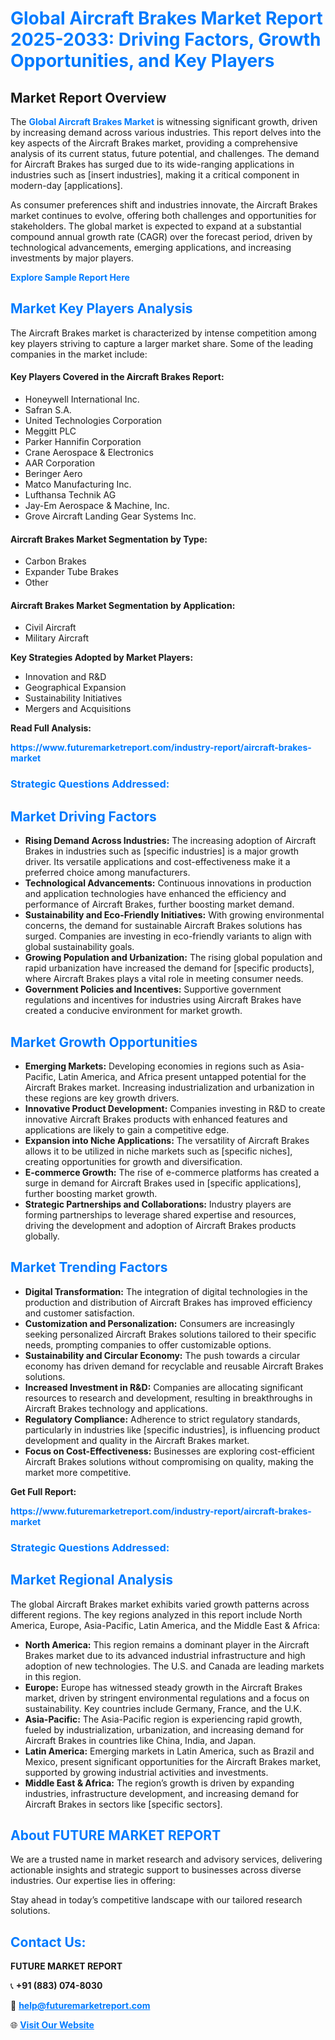 <h1 style="color: #007BFF;">Global Aircraft Brakes Market Report 2025-2033: Driving Factors, Growth Opportunities, and Key Players</h1>

<section id="overview">
<h2>Market Report Overview</h2>
<p>The <a href="https://www.futuremarketreport.com/industry-report/aircraft-brakes-market" style="color: #007BFF; text-decoration: none;"><strong>Global Aircraft Brakes Market</strong></a> is witnessing significant growth, driven by increasing demand across various industries. This report delves into the key aspects of the Aircraft Brakes market, providing a comprehensive analysis of its current status, future potential, and challenges. The demand for Aircraft Brakes has surged due to its wide-ranging applications in industries such as [insert industries], making it a critical component in modern-day [applications].</p>
<p>As consumer preferences shift and industries innovate, the Aircraft Brakes market continues to evolve, offering both challenges and opportunities for stakeholders. The global market is expected to expand at a substantial compound annual growth rate (CAGR) over the forecast period, driven by technological advancements, emerging applications, and increasing investments by major players.</p>
</section>

<section id="overview">
<p><a href="https://www.futuremarketreport.com/request-sample/reportId=103297" style="color: #007BFF; text-decoration: none;"><strong>Explore Sample Report Here</strong></a></p>
</section>

<section id="key-players">
<h2 style="color: #007BFF;">Market Key Players Analysis</h2>
<p>The Aircraft Brakes market is characterized by intense competition among key players striving to capture a larger market share. Some of the leading companies in the market include:</p>
<h4>Key Players Covered in the Aircraft Brakes Report:</h4>
<ul><li>Honeywell International Inc.</li><li>Safran S.A.</li><li>United Technologies Corporation</li><li>Meggitt PLC</li><li>Parker Hannifin Corporation</li><li>Crane Aerospace &amp; Electronics</li><li>AAR Corporation</li><li>Beringer Aero</li><li>Matco Manufacturing Inc.</li><li>Lufthansa Technik AG</li><li>Jay-Em Aerospace &amp; Machine, Inc.</li><li>Grove Aircraft Landing Gear Systems Inc.</li></ul>
<h4>Aircraft Brakes Market Segmentation by Type:</h4>
<ul><li>Carbon Brakes</li><li>Expander Tube Brakes</li><li>Other</li></ul>

<h4>Aircraft Brakes Market Segmentation by Application:</h4>
<ul><li>Civil Aircraft</li><li>Military Aircraft</li></ul>
<p><strong>Key Strategies Adopted by Market Players:</strong></p>
<ul>
<li>Innovation and R&D</li>
<li>Geographical Expansion</li>
<li>Sustainability Initiatives</li>
<li>Mergers and Acquisitions</li>
</ul>
</section>

<section>
<p><strong>Read Full Analysis: </strong></p><a href="https://www.futuremarketreport.com/industry-report/aircraft-brakes-market" style="color: #007BFF; text-decoration: none;"><strong>https://www.futuremarketreport.com/industry-report/aircraft-brakes-market</strong></a>
<h3 style="color: #007BFF;">Strategic Questions Addressed:</h3>
</section>

<section id="driving-factors">
<h2 style="color: #007BFF;">Market Driving Factors</h2>
<ul>
<li><strong>Rising Demand Across Industries:</strong> The increasing adoption of Aircraft Brakes in industries such as [specific industries] is a major growth driver. Its versatile applications and cost-effectiveness make it a preferred choice among manufacturers.</li>
<li><strong>Technological Advancements:</strong> Continuous innovations in production and application technologies have enhanced the efficiency and performance of Aircraft Brakes, further boosting market demand.</li>
<li><strong>Sustainability and Eco-Friendly Initiatives:</strong> With growing environmental concerns, the demand for sustainable Aircraft Brakes solutions has surged. Companies are investing in eco-friendly variants to align with global sustainability goals.</li>
<li><strong>Growing Population and Urbanization:</strong> The rising global population and rapid urbanization have increased the demand for [specific products], where Aircraft Brakes plays a vital role in meeting consumer needs.</li>
<li><strong>Government Policies and Incentives:</strong> Supportive government regulations and incentives for industries using Aircraft Brakes have created a conducive environment for market growth.</li>
</ul>
</section>

<section id="growth-opportunities">
<h2 style="color: #007BFF;">Market Growth Opportunities</h2>
<ul>
<li><strong>Emerging Markets:</strong> Developing economies in regions such as Asia-Pacific, Latin America, and Africa present untapped potential for the Aircraft Brakes market. Increasing industrialization and urbanization in these regions are key growth drivers.</li>
<li><strong>Innovative Product Development:</strong> Companies investing in R&D to create innovative Aircraft Brakes products with enhanced features and applications are likely to gain a competitive edge.</li>
<li><strong>Expansion into Niche Applications:</strong> The versatility of Aircraft Brakes allows it to be utilized in niche markets such as [specific niches], creating opportunities for growth and diversification.</li>
<li><strong>E-commerce Growth:</strong> The rise of e-commerce platforms has created a surge in demand for Aircraft Brakes used in [specific applications], further boosting market growth.</li>
<li><strong>Strategic Partnerships and Collaborations:</strong> Industry players are forming partnerships to leverage shared expertise and resources, driving the development and adoption of Aircraft Brakes products globally.</li>
</ul>
</section>

<section id="trending-factors">
<h2 style="color: #007BFF;">Market Trending Factors</h2>
<ul>
<li><strong>Digital Transformation:</strong> The integration of digital technologies in the production and distribution of Aircraft Brakes has improved efficiency and customer satisfaction.</li>
<li><strong>Customization and Personalization:</strong> Consumers are increasingly seeking personalized Aircraft Brakes solutions tailored to their specific needs, prompting companies to offer customizable options.</li>
<li><strong>Sustainability and Circular Economy:</strong> The push towards a circular economy has driven demand for recyclable and reusable Aircraft Brakes solutions.</li>
<li><strong>Increased Investment in R&D:</strong> Companies are allocating significant resources to research and development, resulting in breakthroughs in Aircraft Brakes technology and applications.</li>
<li><strong>Regulatory Compliance:</strong> Adherence to strict regulatory standards, particularly in industries like [specific industries], is influencing product development and quality in the Aircraft Brakes market.</li>
<li><strong>Focus on Cost-Effectiveness:</strong> Businesses are exploring cost-efficient Aircraft Brakes solutions without compromising on quality, making the market more competitive.</li>
</ul>
</section>

<section>
<p><strong>Get Full Report: </strong></p><a href="https://www.futuremarketreport.com/industry-report/aircraft-brakes-market" style="color: #007BFF; text-decoration: none;"><strong>https://www.futuremarketreport.com/industry-report/aircraft-brakes-market</strong></a>
<h3 style="color: #007BFF;">Strategic Questions Addressed:</h3>
</section>


<section id="regional-analysis">
<h2 style="color: #007BFF;">Market Regional Analysis</h2>
<p>The global Aircraft Brakes market exhibits varied growth patterns across different regions. The key regions analyzed in this report include North America, Europe, Asia-Pacific, Latin America, and the Middle East & Africa:</p>
<ul>
<li><strong>North America:</strong> This region remains a dominant player in the Aircraft Brakes market due to its advanced industrial infrastructure and high adoption of new technologies. The U.S. and Canada are leading markets in this region.</li>
<li><strong>Europe:</strong> Europe has witnessed steady growth in the Aircraft Brakes market, driven by stringent environmental regulations and a focus on sustainability. Key countries include Germany, France, and the U.K.</li>
<li><strong>Asia-Pacific:</strong> The Asia-Pacific region is experiencing rapid growth, fueled by industrialization, urbanization, and increasing demand for Aircraft Brakes in countries like China, India, and Japan.</li>
<li><strong>Latin America:</strong> Emerging markets in Latin America, such as Brazil and Mexico, present significant opportunities for the Aircraft Brakes market, supported by growing industrial activities and investments.</li>
<li><strong>Middle East & Africa:</strong> The region’s growth is driven by expanding industries, infrastructure development, and increasing demand for Aircraft Brakes in sectors like [specific sectors].</li>
</ul>
</section>

<footer>
<h2 style="color: #007BFF;">About FUTURE MARKET REPORT</h2>
<p>We are a trusted name in market research and advisory services, delivering actionable insights and strategic support to businesses across diverse industries. Our expertise lies in offering:</p>

<p>Stay ahead in today’s competitive landscape with our tailored research solutions.</p>

<h2 style="color: #007BFF;">Contact Us:</h2>
<p><strong>FUTURE MARKET REPORT</strong></p>
<p>📞 <strong>+91 (883) 074-8030</strong></p>
<p>📧 <strong><a href="mailto:help@futuremarketreport.com" style="color: #007BFF;">help@futuremarketreport.com</a></strong></p>
<p>🌐 <strong><a href="https://www.futuremarketreport.com/" style="color: #007BFF;">Visit Our Website</a></strong></p>
</footer>